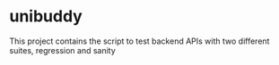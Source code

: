 # unibuddy
This project contains the script to test backend APIs with two different suites, regression and sanity

